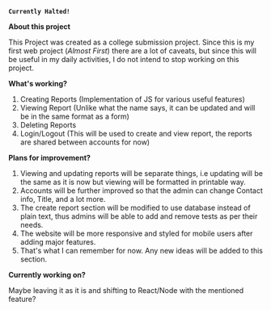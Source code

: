 **`Currently Halted!`**

**About this project**

This Project was created as a college submission project.
Since this is my first web project (_Almost First_) there are a lot of caveats, but since this will be useful in my daily activities, I do not intend to stop working on this project.

**What's working?**
1. Creating Reports (Implementation of JS for various useful features)
2. Viewing Report (Unlike what the name says, it can be updated and will be in the same format as a form)
3. Deleting Reports
4. Login/Logout (This will  be used to create and view report, the reports are shared between accounts for now)

**Plans for improvement?**
1. Viewing and updating reports will be separate things, i.e updating will be the same as it is now but viewing will be formatted in printable way.
2. Accounts will be further improved so that the admin can change Contact info, Title, and a lot more.
3. The create report section will be modified to use database instead of plain text, thus admins will be able to add and remove tests as per their needs.
4. The website will be more responsive and styled for mobile users after adding major features.
5. That's what I can remember for now. Any new ideas will be added to this section.

**Currently working on?**

Maybe leaving it as it is and shifting to React/Node with the mentioned feature?
